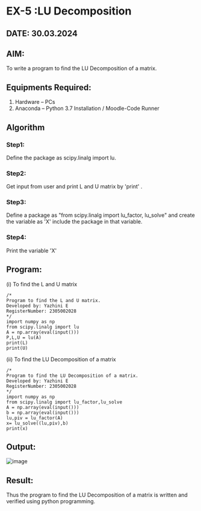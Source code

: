 # EX-5 :LU Decomposition 
## DATE: 30.03.2024
## AIM:
To write a program to find the LU Decomposition of a matrix.

## Equipments Required:
1. Hardware – PCs
2. Anaconda – Python 3.7 Installation / Moodle-Code Runner

## Algorithm
### Step1:
Define the package as scipy.linalg import lu.
### Step2:
Get input from user and print L and U matrix by 'print' .
### Step3:
Define a package as "from scipy.linalg import lu_factor, lu_solve" and create the variable as 'X' include the package in that variable.
### Step4:
Print the variable 'X' 

## Program:
(i) To find the L and U matrix
```
/*
Program to find the L and U matrix.
Developed by: Yazhini E
RegisterNumber: 2305002028
*/
import numpy as np
from scipy.linalg import lu
A = np.array(eval(input()))
P,L,U = lu(A)
print(L)
print(U)
```
(ii) To find the LU Decomposition of a matrix
```
/*
Program to find the LU Decomposition of a matrix.
Developed by: Yazhini E
RegisterNumber: 2305002028
*/
import numpy as np
from scipy.linalg import lu_factor,lu_solve
A = np.array(eval(input()))
b = np.array(eval(input()))
lu,piv = lu_factor(A)
x= lu_solve((lu,piv),b)
print(x)
```

## Output:
![image](https://github.com/RahulM2005R/LU-Decomposition/assets/166299886/ef83ec25-b6f6-4ddd-aaf5-13cd509dfd6d)



## Result:
Thus the program to find the LU Decomposition of a matrix is written and verified using python programming.

